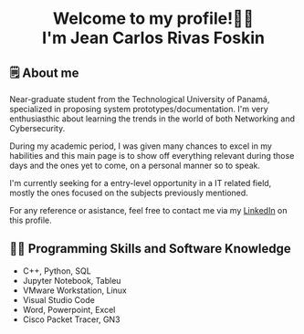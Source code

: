 
<h1 align="center">    
        Welcome to my profile!👋🙂 <br>
        I'm <b> Jean Carlos Rivas Foskin </b> 
</h1>

<h2>🗒️ About me</h2>

<p> Near-graduate student from the Technological University of Panamá, specialized in proposing system prototypes/documentation. I'm very enthusiasthic about learning the trends in the world of both Networking and Cybersecurity.

During my academic period, I was given many chances to excel in my habilities and this main page is to show off everything relevant during those days and the ones yet to come, on a personal manner so to speak.

I'm currently seeking for a entry-level opportunity in a IT related field, mostly the ones focused on the subjects previously mentioned. 

For any reference or asistance, feel free to contact me via my <a href="https://www.linkedin.com/in/jncrivs/">LinkedIn</a> on this profile. </p>


<h2>👨‍💻 Programming Skills and Software Knowledge</h2>

<ul>
    <li> C++, Python, SQL </li>
    <li> Jupyter Notebook, Tableu </li>
    <li> VMware Workstation, Linux </li>
    <li> Visual Studio Code </li>
    <li> Word, Powerpoint, Excel </li>
    <li> Cisco Packet Tracer, GN3 </li>
</ul>


<!--
**JnCRivs/JnCRivs** is a ✨ _special_ ✨ repository because its `README.md` (this file) appears on your GitHub profile.

Here are some ideas to get you started:

- 🔭 I’m currently working on ...
- 🌱 I’m currently learning ...
- 👯 I’m looking to collaborate on ...
- 🤔 I’m looking for help with ...
- 💬 Ask me about ...
- 📫 How to reach me: ...
- 😄 Pronouns: ...
- ⚡ Fun fact: ...
-->
